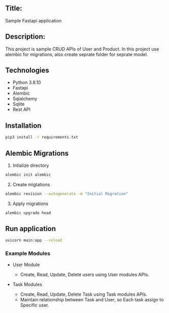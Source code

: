 ## Title:

Sample Fastapi application

## Description:

This project is sample CRUD APIs of User and Product. In this project use alembic for migrations, also create seprate folder for seprate model.

## Technologies

- Python 3.8.10
- Fastapi
- Alembic
- Sqlalchemy
- Sqlite
- Rest API

## Installation

```bash
pip3 install -r requirements.txt
```

## Alembic Migrations

1. Intialize directory

```bash
alembic init alembic
```

2. Create migtations

```bash
alembic revision --autogenerate -m "Initial Migration"
```

3. Apply migrations

```bash
alembic upgrade head
```

## Run application

```bash
uvicorn main:app --reload
```

### Example Modules

- User Module

  - Create, Read, Update, Delete users using User modules APIs.

- Task Modules

  - Create, Read, Update, Delete Task using Task modules APIs.
  - Maintain relationship between Task and User, so Each task assign to Specific user.
